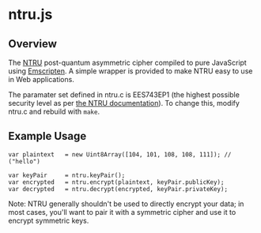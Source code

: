# ntru.js

## Overview

The [NTRU](https://github.com/NTRUOpenSourceProject/ntru-crypto) post-quantum asymmetric
cipher compiled to pure JavaScript using [Emscripten](https://github.com/kripken/emscripten).
A simple wrapper is provided to make NTRU easy to use in Web applications.

The paramater set defined in ntru.c is EES743EP1 (the highest possible security level as per
[the NTRU documentation](https://github.com/NTRUOpenSourceProject/ntru-crypto/blob/master/reference-code/C/Encrypt/doc/UserNotes-NTRUEncrypt.pdf)).
To change this, modify ntru.c and rebuild with `make`.

## Example Usage

	var plaintext	= new Uint8Array([104, 101, 108, 108, 111]); // ("hello")

	var keyPair		= ntru.keyPair();
	var encrypted	= ntru.encrypt(plaintext, keyPair.publicKey);
	var decrypted	= ntru.decrypt(encrypted, keyPair.privateKey);

Note: NTRU generally shouldn't be used to directly encrypt your data; in most cases, you'll
want to pair it with a symmetric cipher and use it to encrypt symmetric keys.
